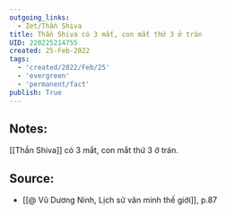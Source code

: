 ```yaml
---
outgoing_links:
  - Zet/Thần Shiva
title: Thần Shiva có 3 mắt, con mắt thứ 3 ở trán
UID: 220225214755
created: 25-Feb-2022
tags:
  - 'created/2022/Feb/25'
  - 'evergreen'
  - 'permanent/fact'
publish: True
---
```

## Notes:
[[Thần Shiva]] có 3 mắt, con mắt thứ 3 ở trán.

## Source:
- [[@ Vũ Dương Ninh, Lịch sử văn minh thế giới]], p.87





